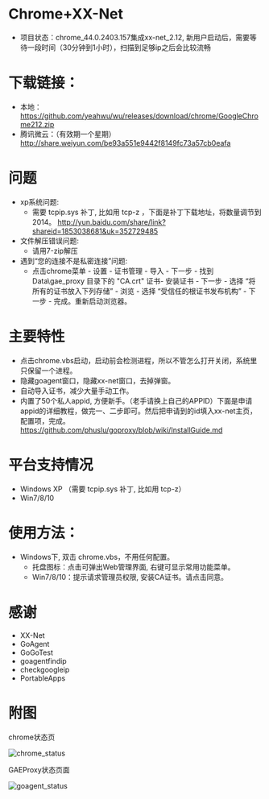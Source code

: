
Chrome+XX-Net
========
* 项目状态：chrome_44.0.2403.157集成xx-net_2.12, 新用户启动后，需要等待一段时间（30分钟到1小时），扫描到足够ip之后会比较流畅   


下载链接：
==========
* 本地：https://github.com/yeahwu/wu/releases/download/chrome/GoogleChrome212.zip
* 腾讯微云：（有效期一个星期）http://share.weiyun.com/be93a551e9442f8149fc73a57cb0eafa
   

问题
========
* xp系统问题:
   - 需要 tcpip.sys 补丁, 比如用 tcp-z ，下面是补丁下载地址，将数量调节到2014。   http://yun.baidu.com/share/link?shareid=1853038681&uk=352729485
* 文件解压错误问题: 
   - 请用7-zip解压
* 遇到“您的连接不是私密连接”问题: 
   - 点击chrome菜单 - 设置 - 证书管理 - 导入 - 下一步 - 找到Data\gae_proxy 目录下的 "CA.crt" 证书- 安装证书 - 下一步 - 选择 “将所有的证书放入下列存储” - 浏览 - 选择 “受信任的根证书发布机构” - 下一步 - 完成。重新启动浏览器。


主要特性
========
* 点击chrome.vbs启动，启动前会检测进程，所以不管怎么打开关闭，系统里只保留一个进程。
* 隐藏goagent窗口，隐藏xx-net窗口，去掉弹窗。
* 自动导入证书，减少大量手动工作。
* 内置了50个私人appid, 方便新手。（老手请换上自己的APPID）下面是申请appid的详细教程，做完一、二步即可。然后把申请到的id填入xx-net主页，配置项，完成。  https://github.com/phuslu/goproxy/blob/wiki/InstallGuide.md


平台支持情况
================
* Windows XP （需要 tcpip.sys 补丁, 比如用 tcp-z）
* Win7/8/10




使用方法：
========
* Windows下, 双击 chrome.vbs，不用任何配置。
  - 托盘图标：点击可弹出Web管理界面, 右键可显示常用功能菜单。
  - Win7/8/10：提示请求管理员权限, 安装CA证书。请点击同意。


感谢
=======
* XX-Net
* GoAgent
* GoGoTest
* goagentfindip
* checkgoogleip
* PortableApps


附图
======

chrome状态页

![chrome_status](http://a.hiphotos.baidu.com/image/pic/item/cdbf6c81800a19d88406df6235fa828ba61e464b.jpg)

GAEProxy状态页面

![goagent_status](https://cloud.githubusercontent.com/assets/10395528/5849287/f71c62fc-a1b9-11e4-9ae0-b33fc78ed5fd.png)

